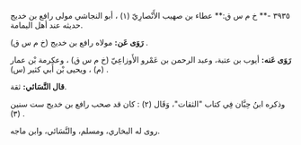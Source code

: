 ٣٩٣٥ -** خ م س ق:** عطاء بن صهيب الأَنْصارِيّ (١) ، أبو النجاشي مولى رافع بن خديج حديثه عند أهل اليمامة.

**رَوَى عَن:** مولاه رافع بن خديج (خ م س ق) .

**رَوَى عَنه:** أيوب بن عتبة، وعبد الرحمن بن عَمْرو الأَوزاعِيّ (خ م س ق) ، وعكرمة بْن عمار (م) ، ويحيى بْن أَبي كثير (س) .

**قال النَّسَائي:** ثقة.

وذكره ابنُ حِبَّان فِي كتاب "الثقات"، وَقَال (٢) : كان قد صحب رافع بن خديج ست سنين (٣) .

روى له البخاري، ومسلم، والنَّسَائي، وابن ماجه.